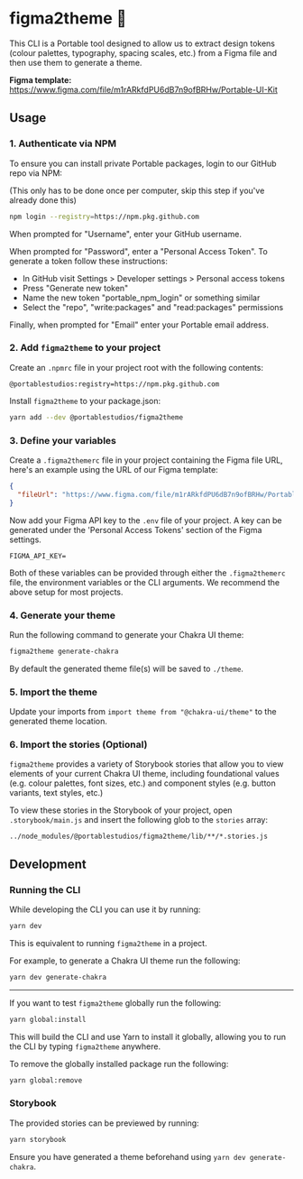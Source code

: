 # figma2theme 🎨

This CLI is a Portable tool designed to allow us to extract
design tokens (colour palettes, typography, spacing scales, etc.)
from a Figma file and then use them to generate a theme.

**Figma template:**
https://www.figma.com/file/m1rARkfdPU6dB7n9ofBRHw/Portable-UI-Kit

## Usage

### 1. Authenticate via NPM

To ensure you can install private Portable packages, login to our GitHub repo via NPM:

(This only has to be done once per computer, skip this step if you've already done this)

```bash
npm login --registry=https://npm.pkg.github.com
```

When prompted for "Username", enter your GitHub username.

When prompted for "Password", enter a "Personal Access Token".
To generate a token follow these instructions:

- In GitHub visit Settings > Developer settings > Personal access tokens
- Press "Generate new token"
- Name the new token "portable_npm_login" or something similar
- Select the "repo", "write:packages" and "read:packages" permissions

Finally, when prompted for "Email" enter your Portable email address.

### 2. Add `figma2theme` to your project

Create an `.npmrc` file in your project root with the following contents:

```
@portablestudios:registry=https://npm.pkg.github.com
```

Install `figma2theme` to your package.json:

```bash
yarn add --dev @portablestudios/figma2theme
```

### 3. Define your variables

Create a `.figma2themerc` file in your project containing the
Figma file URL, here's an example using the URL of our Figma template:

```json
{
  "fileUrl": "https://www.figma.com/file/m1rARkfdPU6dB7n9ofBRHw/Portable-UI-Kit"
}
```

Now add your Figma API key to the `.env` file of your project.
A key can be generated under the 'Personal Access Tokens' section of the Figma settings.

```
FIGMA_API_KEY=
```

Both of these variables can be provided through either the `.figma2themerc` file, the
environment variables or the CLI arguments. We recommend the above setup for most projects.

### 4. Generate your theme

Run the following command to generate your Chakra UI theme:

```bash
figma2theme generate-chakra
```

By default the generated theme file(s) will be saved to `./theme`.

### 5. Import the theme

Update your imports from `import theme from "@chakra-ui/theme"` to the generated theme location.

### 6. Import the stories (Optional)

`figma2theme` provides a variety of Storybook stories that allow you to view elements of your
current Chakra UI theme, including foundational values (e.g. colour palettes, font sizes, etc.)
and component styles (e.g. button variants, text styles, etc.)

To view these stories in the Storybook of your project, open `.storybook/main.js` and insert
the following glob to the `stories` array:

`../node_modules/@portablestudios/figma2theme/lib/**/*.stories.js`

## Development

### Running the CLI

While developing the CLI you can use it by running:

```bash
yarn dev
```

This is equivalent to running `figma2theme` in a project.

For example, to generate a Chakra UI theme run the following:

```bash
yarn dev generate-chakra
```

---

If you want to test `figma2theme` globally run the following:

```bash
yarn global:install
```

This will build the CLI and use Yarn to install it globally,
allowing you to run the CLI by typing `figma2theme` anywhere.

To remove the globally installed package run the following:

```bash
yarn global:remove
```

### Storybook

The provided stories can be previewed by running:

```bash
yarn storybook
```

Ensure you have generated a theme beforehand using `yarn dev generate-chakra`.
